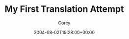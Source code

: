 ---
title: 'My First Translation Attempt'
posts: 5
hash: 't264'
author: 'Corey'
date: 2004-08-02T19:28:00+00:00
sources:
  - http://forums.tokipona.org/viewtopic.php%3Ft=264.html
---